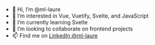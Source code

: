 - 👋 Hi, I’m @ml-laure
- 👀 I’m interested in Vue, Vuetify, Svelte, and JavaScript
- 🌱 I’m currently learning Svelte
- 💞️ I’m looking to collaborate on frontend projects
- 📫 Find me on [LinkedIn @ml-laure](https://www.linkedin.com/in/ml-laure)
